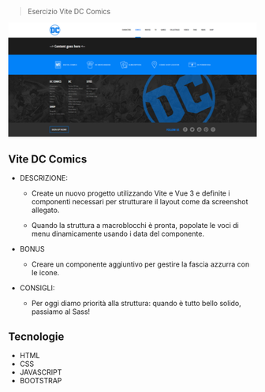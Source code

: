 > Esercizio Vite DC Comics

![preview](./.github/preview.png)

## Vite DC Comics
- DESCRIZIONE:
    - Create un nuovo progetto utilizzando Vite e Vue 3 e definite i componenti necessari per strutturare il layout come da screenshot allegato.

    - Quando la struttura a macroblocchi è pronta, popolate le voci di menu dinamicamente usando i data del componente.
    
- BONUS
  - Creare un componente aggiuntivo per gestire la fascia azzurra con le icone.

- CONSIGLI:
  - Per oggi diamo priorità alla struttura: quando è tutto bello solido, passiamo al Sass!
## Tecnologie

- HTML
- CSS
- JAVASCRIPT
- BOOTSTRAP